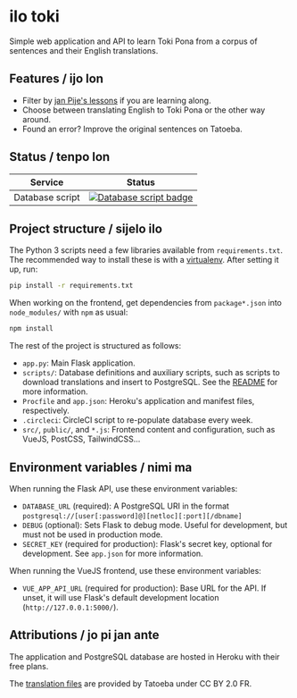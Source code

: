# ilo toki

Simple web application and API to learn Toki Pona from a corpus of sentences and their English translations.

## Features / ijo lon

- Filter by [jan Pije's lessons](http://tokipona.net/tp/janpije/okamasona.php) if you are learning along.
- Choose between translating English to Toki Pona or the other way around.
- Found an error? Improve the original sentences on Tatoeba.

## Status / tenpo lon

| Service | Status |
|---------|--------|
| Database script | [![Database script badge](https://circleci.com/gh/EpicEric/ilo-toki.svg?style=svg)](https://circleci.com/gh/EpicEric/ilo-toki) |

## Project structure / sijelo ilo

The Python 3 scripts need a few libraries available from `requirements.txt`. The recommended way to install these is with a [virtualenv](https://virtualenv.pypa.io/). After setting it up, run:

```bash
pip install -r requirements.txt
```

When working on the frontend, get dependencies from `package*.json` into `node_modules/` with `npm` as usual:

```bash
npm install
```

The rest of the project is structured as follows:

- `app.py`: Main Flask application.
- `scripts/`: Database definitions and auxiliary scripts, such as scripts to download translations and insert to PostgreSQL. See the [README](scripts/README.md) for more information.
- `Procfile` and `app.json`: Heroku's application and manifest files, respectively.
- `.circleci`: CircleCI script to re-populate database every week.
- `src/`, `public/`, and `*.js`: Frontend content and configuration, such as VueJS, PostCSS, TailwindCSS...

## Environment variables / nimi ma

When running the Flask API, use these environment variables:

- `DATABASE_URL` (required): A PostgreSQL URI in the format `postgresql://[user[:password]@][netloc][:port][/dbname]`
- `DEBUG` (optional): Sets Flask to debug mode. Useful for development, but must not be used in production mode.
- `SECRET_KEY` (required for production): Flask's secret key, optional for development. See `app.json` for more information.

When running the VueJS frontend, use these environment variables:

- `VUE_APP_API_URL` (required for production): Base URL for the API. If unset, it will use Flask's default development location (`http://127.0.0.1:5000/`).

## Attributions / jo pi jan ante

The application and PostgreSQL database are hosted in Heroku with their free plans.

The [translation files](https://tatoeba.org/eng/downloads) are provided by Tatoeba under CC BY 2.0 FR.

